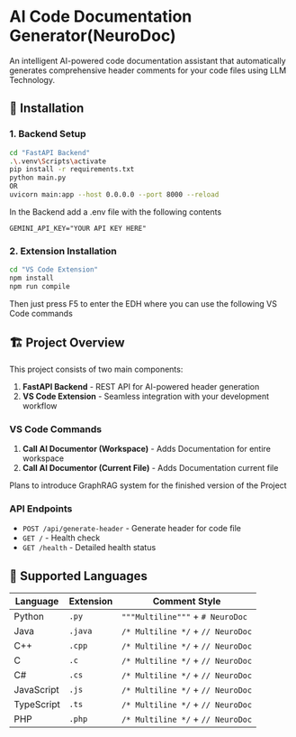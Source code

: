 # AI Code Documentation Generator(NeuroDoc)

An intelligent AI-powered code documentation assistant that automatically generates comprehensive header comments for your code files using LLM Technology.

## 🚀 **Installation**

### **1. Backend Setup**

```bash
cd "FastAPI Backend"
.\.venv\Scripts\activate
pip install -r requirements.txt
python main.py
OR
uvicorn main:app --host 0.0.0.0 --port 8000 --reload
```

In the Backend add a .env file with the following contents

```
GEMINI_API_KEY="YOUR API KEY HERE"
```

### **2. Extension Installation**

```bash
cd "VS Code Extension"
npm install
npm run compile
```

Then just press F5 to enter the EDH where you can use the following VS Code commands

## 🏗️ **Project Overview**

This project consists of two main components:

1. **FastAPI Backend** - REST API for AI-powered header generation
2. **VS Code Extension** - Seamless integration with your development workflow

### **VS Code Commands**

1. **Call AI Documentor (Workspace)** - Adds Documentation for entire workspace
2. **Call AI Documentor (Current File)** - Adds Documentation current file

Plans to introduce GraphRAG system for the finished version of the Project

### **API Endpoints**

- `POST /api/generate-header` - Generate header for code file
- `GET /` - Health check
- `GET /health` - Detailed health status

## 🌟 **Supported Languages**

| Language   | Extension | Comment Style                     |
| ---------- | --------- | --------------------------------- |
| Python     | `.py`     | `"""Multiline"""` + `# NeuroDoc`  |
| Java       | `.java`   | `/* Multiline */` + `// NeuroDoc` |
| C++        | `.cpp`    | `/* Multiline */` + `// NeuroDoc` |
| C          | `.c`      | `/* Multiline */` + `// NeuroDoc` |
| C#         | `.cs`     | `/* Multiline */` + `// NeuroDoc` |
| JavaScript | `.js`     | `/* Multiline */` + `// NeuroDoc` |
| TypeScript | `.ts`     | `/* Multiline */` + `// NeuroDoc` |
| PHP        | `.php`    | `/* Multiline */` + `// NeuroDoc` |
